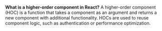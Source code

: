 **What is a higher-order component in React?**
A higher-order component (HOC) is a function that takes a component as an argument and returns a new component with additional functionality. HOCs are used to reuse component logic, such as authentication or performance optimization.
